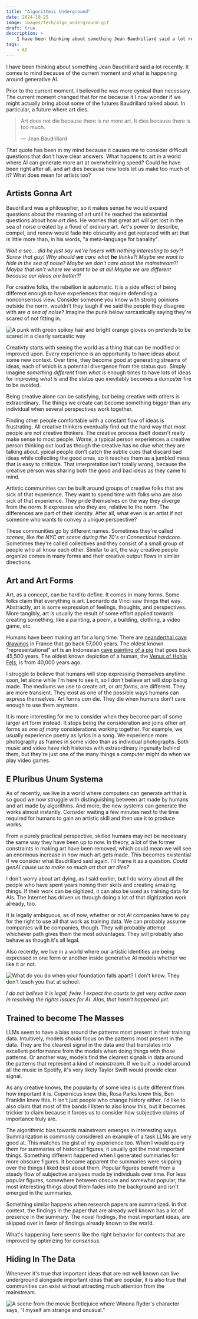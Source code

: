 ```yaml
---
title: "Algorithmic Underground"
date: 2024-10-25
image: images/tech/algo_underground.gif
draft: true
description: >
    I have been thinking about something Jean Baudrillard said a lot recently. It comes to mind because of the current moment and what is happening around generative AI. He said, "Art does not die because there is no more art. It dies because there is too much." 
tags:
    - AI
---
```


I have been thinking about something Jean Baudrillard said a lot recently. It comes to mind because of the current moment and what is happening around generative AI.

Prior to the current moment, I believed he was more cynical than necessary. The current moment changed that for me because it I now wonder if we might actually bring about some of the futures Baudrillard talked about. In particular, a future where art dies.

> Art does not die because there is no more art. It dies because there is too much.
>
> — Jean Baudrillard

That quote has been in my mind because it causes me to consider difficult questions that don't have clear answers. What happens to art in a world where AI can generate more art at overwhelming speed? Could he have been right after all, and art dies because new tools let us make too much of it? What does mean for artists too?


## Artists Gonna Art

Baudrillard was a philosopher, so it makes sense he would expand questions about the meaning of art until he reached the existential questions about how _art_ dies. He worries that great art will get lost in the sea of noise created by a flood of ordinary art. Art's power to describe, compel, and renew would fade into obscurity and get replaced with art that is little more than, in his words, "a meta-language for banality".

_Wait a sec... did he just say we're losers with nothing interesting to say?! Screw that guy! Why should **we** care what **he** thinks?! Maybe we want to hide in the sea of noise? Maybe we don't care about the mainstream?! Maybe that isn't where we want to be at all! Maybe we are different because our ideas are better?!_

For creative folks, the rebellion is automatic. It is a side effect of being different enough to have experiences that require defending a nonconsensus view. Consider someone you know with strong opinions outside the norm, wouldn't they laugh if we said the people they disagree with are _a sea of noise_? Imagine the punk below sarcastically saying they're scared of not fitting in.

![A punk with green spikey hair and bright orange gloves on pretends to be scared in a clearly sarcastic way](slcpunk.gif)

Creativty starts with seeing the world as a thing that can be modified or improved upon. Every experience is an opportunity to have ideas about some new context. Over time, they become good at generating streams of ideas, each of which is a potential divergence from the status quo. Simply imagine _something different_ from _what is_ enough times to have lots of ideas for improving _what is_ and the status quo inevitably becomes a dumpster fire to be avoided.

Being creative alone can be satisfying, but being creative with others is extraordinary. The things we create can become something bigger than any individual when several perspectives work together.

Finding other people comfortable with a constant flow of ideas is frustrating. All creative thinkers eventually find out the hard way that most people are not creative thinkers. The creative process itself doesn't really make sense to most people. Worse, a typical person experiences a creative person thinking out loud as though the creative has no clue what they are talking about. ypical people don't catch the subtle cues that discard bad ideas while collecting the good ones, so it reaches them as a jumbled mess that is easy to criticize. That interpretation isn't totally wrong, because the creative person was sharing both the good and bad ideas as they came to mind.

Artistic communities can be built around groups of creative folks that are sick of that experience. They want to spend time with folks who are also sick of that experience. They pride themselves on the way they diverge from the norm. It expresses who they are, relative to the norm. The differences are part of their identity. After all, what even is an artist if not someone who wants to convey a unique perspective?

These communities go by different names. Sometimes they're called _scenes_, like _the NYC art scene during the 70's_ or _Connecticut hardcore_. Sometimes they're called collectives and they consist of a small group of people who all know each other. Similar to art, the way creative people organize comes in many forms and their creative output flows in similar directions.


## Art and Art Forms

Art, as a concept, can be hard to define. It comes in many forms. Some folks claim that everything is art. Leonardo da Vinci saw things that way. Abstractly, art is some expression of feelings, thoughts, and perspectives. More tangibly, art is usually the result of some effort applied towards creating something, like a painting, a poem, a building, clothing, a video game, etc. 

Humans have been making art for a long time. There are [neanderthal cave drawings](https://www.smithsonianmag.com/science-nature/oldest-known-neanderthal-engravings-discovered-in-french-cave-180982408/) in France that go back 57,000 years. The oldest known "representational" art is an Indonesian [cave painting of a pig](https://www.smithsonianmag.com/science-nature/45000-year-old-pig-painting-indonesia-may-be-oldest-known-animal-art-180976748/) that goes back 45,500 years. The oldest known depiction of a human, the [Venus of Hohle Fels](https://en.wikipedia.org/wiki/Venus_of_Hohle_Fels), is from 40,000 years ago. 

I struggle to believe that humans will stop expressing themselves anytime soon, let alone while I'm here to see it, so I don't believe art will stop being made. The mediums we use to create art, or _art forms_, are different. They are more transient. They exist as one of the possible ways humans can express themselves. Art forms _can_ die. They die when humans don't care enough to use them anymore.

It is more interesting for me to consider when they become part of some larger art form instead. It stops being _the_ consideration and joins other art forms as _one of many_ considerations working together. For example, we usually experience poetry as lyrics in a song. We experience more photography as frames in some video than as individual photographs. Both music and video have rich histories with extraordinary ingenuity behind them, but they're just one of the many things a computer might do when we play video games.


## E Pluribus Unum Systema

As of recently, we live in a world where computers can generate art that is so good we now struggle with distinguishing between art made by humans and art made by algorithms. And more, the new systems can generate the works almost instantly. Consider waiting a few minutes next to the time required for humans to gain an artistic skill and then use it to produce works. 

From a purely practical perspective, skilled humans may not be necessary the same way they have been up to now. In theory, a lot of the former constraints in making art have been removed, which could mean we will see an enormous increase in how much art gets made. This becomes existential if we consider what Baudrillard said again. I'll frame it as a question. _Could genAI cause us to make so much art that art dies?_

I don't worry about art dying, as I said earlier, but I do worry about all the people who have spent years honing their skills and creating amazing things. If their work can be digitized, it can also be used as training data for AIs. The Internet has driven us through doing a lot of that digitization work already, too.

It is legally ambiguous, as of now, whether or not AI companies have to pay for the right to use all that work as training data. We can probably assume companies will be companies, though. They will probably attempt whichever path gives them the most advantages. They will probably also behave as though it's all legal.

Also recently, we live in a world where our artistic identities are being expressed in one form or another inside generative AI models whether we like it or not.

![What do you do when your foundation falls apart? I don't know. They don't teach you that at school.](nofoundation.png)

_I do not believe it is legal, fwiw. I expect the courts to get very active soon in resolving the rights issues for AI. Alas, that hasn't happened yet._


## Trained to become The Masses

LLMs seem to have a bias around the patterns most present in their training data. Intuitively, models _should_ focus on the patterns most present in the data. They are the clearest signal in the data and that translates into excellent performance from the models when doing things with those patterns. Or another way, models find the clearest signals in data around the patterns that represent a kind of _mainstream_. If we built a model around all the music in Spotify, it's very likely Taylor Swift would provide clear signal.

As any creative knows, the popularity of some idea is quite different from how important it is. Copernicus knew this, Rosa Parks knew this, Ben Franklin knew this. It isn't just people who change history either. I'd like to also claim that most of the bands I listen to also know this, but it becomes trickier to claim because it forces us to consider how subjective claims of importance truly are.

The algorithmic bias towards mainstream emerges in interesting ways. Summarization is commonly considered an example of a task LLMs are very good at. This matches the gist of my experience too. When I would query them for summaries of historical figures, it usually got the most important things. Something different happened when I generated summaries for more obscure figures. It became apparent the summaries were skipping over the things I liked best about them. Popular figures benefit from a steady flow of subjective analyses made by individuals over time. For less popular figures, somewhere between obscure and somewhat popular, the most interesting things about them fades into the background and isn't emerged in the summaries.

Something similar happens when research papers are summarized. In that context, the findings in the paper that are already well known has a lot of presence in the summary. The novel findings, the most important ideas, are skipped over in favor of findings already known to the world.

What's happening here seems like the right behavior for contexts that are improved by optimizing for _consensus_.


## Hiding In The Data

Whenever it's true that important ideas that are not well known can live underground alongside important ideas that are popular, it is also true that communities can exist without attracting much attention from the mainstream.

![A scene from the movie Beetlejuice where Winona Ryder's character says, "I myself am strange and unusual."](strange-unusual.gif)




